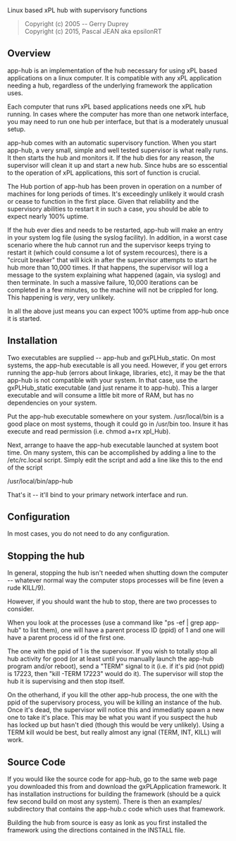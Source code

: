 Linux based xPL hub with supervisory functions  
> Copyright (c) 2005 -- Gerry Duprey  
> Copyright (c) 2015, Pascal JEAN aka epsilonRT

## Overview

app-hub is an implementation of the hub necessary for using xPL based
applications on a linux computer.  It is compatible with any xPL application
needing a hub, regardless of the underlying framework the application uses.

Each computer that runs xPL based applications needs one xPL hub running.  In
cases where the computer has more than one network interface, you may need to
run one hub per interface, but that is a moderately unusual setup.

app-hub comes with an automatic supervisory function.  When you start app-hub,
a very small, simple and well tested supervisor is what really runs.  It then
starts the hub and monitors it.  If the hub dies for any reason, the
supervisor will clean it up and start a new hub.  Since hubs are so esscential
to the operation of xPL applications, this sort of function is crucial.

The Hub portion of app-hub has been proven in operation on a number of
machines for long periods of times.  It's exceedingly unlikely it would crash
or cease to function in the first place.  Given that reliability and the
supervisory abilities to restart it in such a case, you should be able to
expect nearly 100% uptime. 

If the hub ever dies and needs to be restarted, app-hub will make an entry in
your system log file (using the syslog facility).  In addition, in a worst
case scenario where the hub cannot run and the supervisor keeps trying to
restart it (which could consume a lot of system recources), there is a
"circuit breaker" that will kick in after the supervisor attempts to start he
hub more than 10,000 times.  If that happens, the supervisor will log a
message to the system explaining what happened (again, via syslog) and then
terminate.  In such a massive failure, 10,000 iterations can be completed in a
few minutes, so the machine will not be crippled for long.  This happening is
*very*, very unlikely.

In all the above just means you can expect 100% uptime from app-hub once it is
started.

## Installation 

Two executables are supplied -- app-hub and gxPLHub_static.  On most systems,
the app-hub executable is all you need.  However, if you get errors running
the app-hub (errors about linkage, libraries, etc), it may be the that app-hub
is not compatible with your system.  In that case, use the gxPLHub_static
executable (and just rename it to app-hub).  This a larger executable and will
consume a little bit more of RAM, but has no dependencies on your system.

Put the app-hub executable somewhere on your system.  /usr/local/bin is a good
place on most systems, though it could go in /usr/bin too.  Insure it has
execute and read permission (i.e. chmod a+rx xpl_Hub).

Next, arrange to haave the app-hub executable launched at system boot time.
On many system, this can be accomplished by adding a line to the /etc/rc.local
script.  Simply edit the script and add a line like this to the end of the
script

/usr/local/bin/app-hub

That's it -- it'll bind to your primary network interface and run.


## Configuration

In most cases, you do not need to do any configuration.

## Stopping the hub

In general, stopping the hub isn't needed when shutting down the computer --
whatever normal way the computer stops processes will be fine (even a rude
KILL/9).

However, if you should want the hub to stop, there are two processes to consider.  

When you look at the processes (use a command like "ps -ef | grep app-hub" to
list them), one will have a parent process ID (ppid) of 1 and one will have a
parent process id of the first one.

The one with the ppid of 1 is the supervisor.  If you wish to totally stop all
hub activity for good (or at least until you manually launch the app-hub
program and/or reboot), send a "TERM" signal to it (i.e. if it's pid (not
ppid) is 17223, then "kill -TERM 17223" would do it).  The supervisor will
stop the hub it is supervising and then stop itself.

On the otherhand, if you kill the other app-hub process, the one with the ppid
of the supervisory process, you will be killing an instance of the hub.  Once
it's dead, the supervisor will notice this and immediatly spawn a new one to
take it's place.  This may be what you want if you suspect the hub has locked
up but hasn't died (though this would be very unlikely).  Using a TERM kill
would be best, but really almost any ignal (TERM, INT, KILL) will work.

## Source Code

If you would like the source code for app-hub, go to the same web page you
downloaded this from and download the gxPLApplication framework.  It has
installation instructions for building the framework (should be a quick few
second build on most any system).  There is then an examples/ subdirectory
that contains the app-hub.c code which uses that framework.

Building the hub from source is easy as lonk as you first installed the
framework using the directions contained in the INSTALL file.
